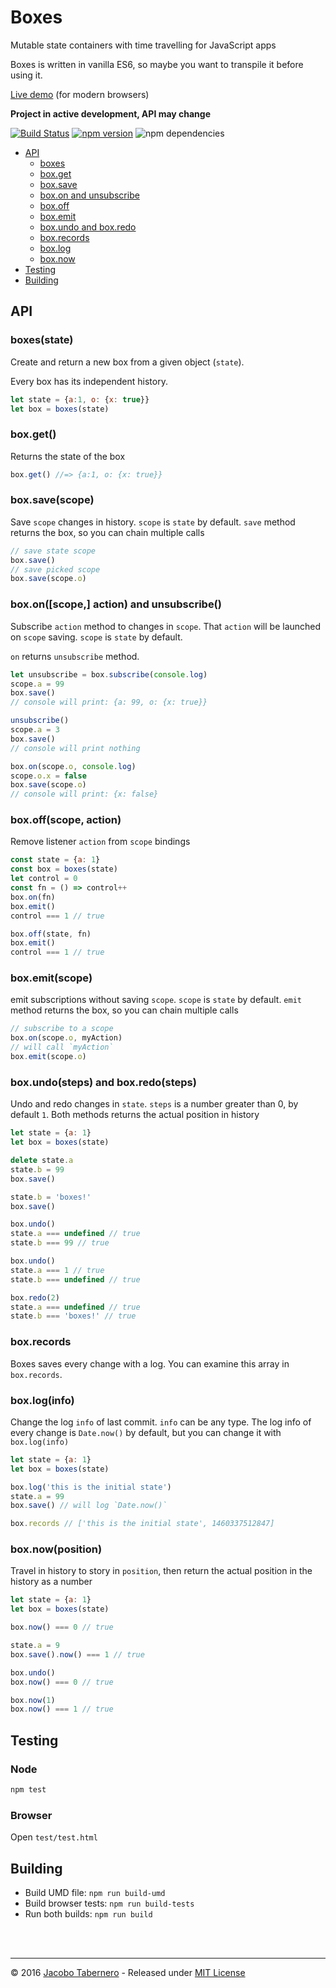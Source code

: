 Boxes
=====

Mutable state containers with time travelling for JavaScript apps

Boxes is written in vanilla ES6, so maybe you want to transpile it before using it.

[Live demo](https://jsfiddle.net/jacoborus/t98z7sts/1/) (for modern browsers)

**Project in active development, API may change**

[![Build Status](https://travis-ci.org/jacoborus/boxes.svg?branch=master)](https://travis-ci.org/jacoborus/boxes) [![npm version](https://badge.fury.io/js/boxes.svg)](https://www.npmjs.com/package/boxes) ![npm dependencies](https://david-dm.org/jacoborus/boxes.svg)

- [API](#boxes-api)
    - [boxes](#boxes-constructor-api)
    - [box.get](#box-get-api)
    - [box.save](#box-save-api)
    - [box.on and unsubscribe](#box-on-api)
    - [box.off](#box-off-api)
    - [box.emit](#box-emit-api)
    - [box.undo and box.redo](#box-undo-redo-api)
    - [box.records](#box-records-api)
    - [box.log](#box-log-api)
    - [box.now](#box-now-api)
- [Testing](#testing)
- [Building](#building)


<a name="boxes-api"></a>
## API

<a name="boxes-constructor-api"></a>
### boxes(state)

Create and return a new box from a given object (`state`).

Every box has its independent history.

```js
let state = {a:1, o: {x: true}}
let box = boxes(state)
```



<a name="box-get-api"></a>
### box.get()

Returns the state of the box

```js
box.get() //=> {a:1, o: {x: true}}
```



<a name="box-save-api"></a>
### box.save(scope)

Save `scope` changes in history. `scope` is `state` by default. `save` method returns the box, so you can chain multiple calls

```js
// save state scope
box.save()
// save picked scope
box.save(scope.o)
```



<a name="box-on-api"></a>
### box.on([scope,] action) and unsubscribe()

Subscribe `action` method to changes in `scope`.  That `action` will be launched on `scope` saving. `scope` is `state` by default.

`on` returns `unsubscribe` method.

```js
let unsubscribe = box.subscribe(console.log)
scope.a = 99
box.save()
// console will print: {a: 99, o: {x: true}}

unsubscribe()
scope.a = 3
box.save()
// console will print nothing

box.on(scope.o, console.log)
scope.o.x = false
box.save(scope.o)
// console will print: {x: false}
```



<a name="box-off-api"></a>
### box.off(scope, action)

Remove listener `action` from `scope` bindings

```js
const state = {a: 1}
const box = boxes(state)
let control = 0
const fn = () => control++
box.on(fn)
box.emit()
control === 1 // true

box.off(state, fn)
box.emit()
control === 1 // true
```



<a name="box-emit-api"></a>
### box.emit(scope)

emit subscriptions without saving `scope`. `scope` is `state` by default. `emit` method returns the box, so you can chain multiple calls

```js
// subscribe to a scope
box.on(scope.o, myAction)
// will call `myAction`
box.emit(scope.o)
```



<a name="box-undo-redo-api"></a>
### box.undo(steps) and box.redo(steps)

Undo and redo changes in `state`. `steps` is a number greater than 0, by default `1`. Both methods returns the actual position in history

```js
let state = {a: 1}
let box = boxes(state)

delete state.a
state.b = 99
box.save()

state.b = 'boxes!'
box.save()

box.undo()
state.a === undefined // true
state.b === 99 // true

box.undo()
state.a === 1 // true
state.b === undefined // true

box.redo(2)
state.a === undefined // true
state.b === 'boxes!' // true
```



<a name="box-records-api"></a>
### box.records

Boxes saves every change with a log. You can examine this array in `box.records`.




<a name="box-log-api"></a>
### box.log(info)

Change the log `info` of last commit. `info` can be any type.
The log info of every change is `Date.now()` by default, but you can change it with `box.log(info)`


```js
let state = {a: 1}
let box = boxes(state)

box.log('this is the initial state')
state.a = 99
box.save() // will log `Date.now()`

box.records // ['this is the initial state', 1460337512847]
```



<a name="box-now-api"></a>
### box.now(position)

Travel in history to story in `position`, then return the actual position in the history as a number

```js
let state = {a: 1}
let box = boxes(state)

box.now() === 0 // true

state.a = 9
box.save().now() === 1 // true

box.undo()
box.now() === 0 // true

box.now(1)
box.now() === 1 // true
```




<a name="testing"></a>
## Testing

### Node

```sh
npm test
```

### Browser

Open `test/test.html`



<a name="building"></a>
## Building

- Build UMD file: `npm run build-umd`
- Build browser tests: `npm run build-tests`
- Run both builds: `npm run build`



<br><br>

---

© 2016 [Jacobo Tabernero](https://github.com/jacoborus) - Released under [MIT License](https://raw.github.com/jacoborus/boxes/master/LICENSE)
